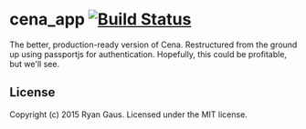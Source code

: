 # cena_app [![Build Status](https://magnum.travis-ci.com/1egoman/cena_app.svg?token=8bebsu9MDHeXbvo4UpAX)](https://magnum.travis-ci.com/1egoman/cena_app)

The better, production-ready version of Cena. Restructured from the ground up
using passportjs for authentication. Hopefully, this could be profitable, but
we'll see.

## License
Copyright (c) 2015 Ryan Gaus. Licensed under the MIT license.
